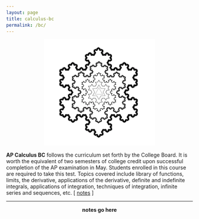 ```yaml
---
layout: page
title: calculus-bc
permalink: /bc/
---
```


<script src="https://www.w3schools.com/lib/w3.js"></script>
<p align="center"> <a href="javascript:void(0)" onclick="w3.toggleShow('#notes'); w3.toggleShow('#placeholder');"><img src="/d-img/koch.png" border="0"></a> </p>
<b>AP Calculus BC</b> follows the curriculum set forth by the College Board. It is worth the equivalent of two semesters of college credit upon successful completion of the AP examination in May. Students enrolled in this course are required to take this test. Topics covered include library of functions, limits, the derivative, applications of the derivative, definite and indefinite integrals, applications of integration, techniques of integration, infinite series and sequences, etc. [ <a href="javascript:void(0)" onclick="w3.toggleShow('#notes')">notes</a> ]

--- 

<p id="placeholder" align="center"> <b> notes go here </b> </p>

<p id='notes' style='display:none;'>		
<iframe src="https://apteacher.github.io/d-ca-html/bc.html" width="100%" height="1000" frameborder="0" marginheight="0" marginwidth="0">Loading…</iframe>
</p>


  
